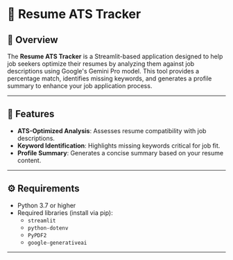 # 📄 Resume ATS Tracker

## 🧩 Overview

The **Resume ATS Tracker** is a Streamlit-based application designed to help job seekers optimize their resumes by analyzing them against job descriptions using Google's Gemini Pro model. This tool provides a percentage match, identifies missing keywords, and generates a profile summary to enhance your job application process.

---

## 🚀 Features

- **ATS-Optimized Analysis**: Assesses resume compatibility with job descriptions.
- **Keyword Identification**: Highlights missing keywords critical for job fit.
- **Profile Summary**: Generates a concise summary based on your resume content.

---

## ⚙️ Requirements

- Python 3.7 or higher
- Required libraries (install via pip):
  - `streamlit`
  - `python-dotenv`
  - `PyPDF2`
  - `google-generativeai`

---
